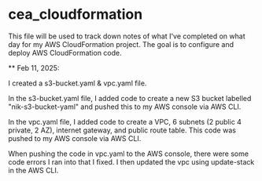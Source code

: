 # cea_cloudformation

This file will be used to track down notes of what I've completed on what day for my AWS CloudFormation project. The goal is to configure and deploy AWS CloudFormation code. 


** Feb 11, 2025: 

I created a s3-bucket.yaml & vpc.yaml file. 

In the s3-bucket.yaml file, I added code to create a new S3 bucket labelled "nik-s3-bucket-yaml" and pushed this to my AWS console via AWS CLI. 

In the vpc.yaml file, I added code to create a VPC, 6 subnets (2 public 4 private, 2 AZ), internet gateway, and public route table. This code was pushed to my AWS console via AWS CLI. 

When pushing the code in vpc.yaml to the AWS console, there were some code errors I ran into that I fixed. I then updated the vpc using update-stack in the AWS CLI.  